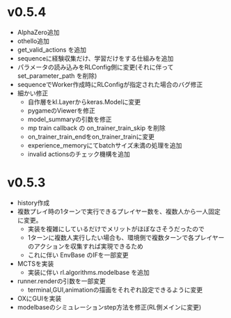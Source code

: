 

# v0.5.4
+ AlphaZero追加
+ othello追加
+ get_valid_actions を追加
+ sequenceに経験収集だけ、学習だけをする仕組みを追加
+ パラメータの読み込みをRLConfig側に変更(それに伴って set_parameter_path を削除)
+ sequenceでWorker作成時にRLConfigが指定された場合のバグ修正
+ 細かい修正
  + 自作層をkl.Layerからkeras.Modelに変更
  + pygameのViewerを修正
  + model_summaryの引数を修正
  + mp train callback の on_trainer_train_skip を削除
  + on_trainer_train_endをon_trainer_trainに変更
  + experience_memoryにてbatchサイズ未満の処理を追加
  + invalid actionsのチェック機構を追加

# v0.5.3

+ history作成
+ 複数プレイ時の1ターンで実行できるプレイヤー数を、複数人から一人固定に変更。
  + 実装を複雑にしているだけでメリットがほぼなさそうだったので
  + 1ターンに複数人実行したい場合も、環境側で複数ターンで各プレイヤーのアクションを収集すれば実現できるため
  + これに伴い EnvBase のIFを一部変更
+ MCTSを実装
  + 実装に伴い rl.algorithms.modelbase を追加
+ runner.renderの引数を一部変更
  + terminal,GUI,animationの描画をそれぞれ設定できるように変更
+ OXにGUIを実装
+ modelbaseのシミュレーションstep方法を修正(RL側メインに変更)
